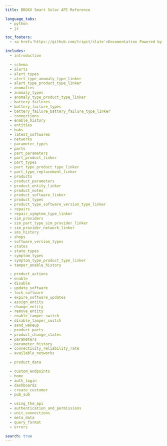 ```yaml
---
title: BBOXX Smart Solar API Reference

language_tabs:
  - python
  - js

toc_footers:
  - <a href='https://github.com/tripit/slate'>Documentation Powered by Slate</a>

includes:
  - introduction

  - schema
  - alerts
  - alert_types
  - alert_type_anomaly_type_linker
  - alert_type_product_type_linker
  - anomalies
  - anomaly_types
  - anomaly_type_product_type_linker
  - battery_failures
  - battery_failure_types
  - battery_failure_battery_failure_type_linker
  - connections
  - enable_history
  - entities
  - hubs
  - latest_softwares
  - networks
  - parameter_types
  - parts
  - part_parameters
  - part_product_linker
  - part_types
  - part_type_product_type_linker
  - part_type_replacement_linker
  - products
  - product_parameters
  - product_entity_linker
  - product_notes
  - product_software_linker
  - product_types
  - product_type_software_version_type_linker
  - repairs
  - repair_symptom_type_linker
  - sim_providers
  - sim_part_type_sim_provider_linker
  - sim_provider_network_linker
  - sms_history
  - shops
  - software_version_types
  - states
  - state_types
  - symptom_types
  - symptom_type_product_type_linker
  - tamper_enable_history

  - product_actions
  - enable
  - disable
  - update_software
  - lock_software
  - expire_software_updates
  - assign_entity
  - change_entity
  - remove_entity
  - enable_tamper_switch
  - disable_tamper_switch
  - send_wakeup
  - product_parts
  - product_change_states
  - parameters
  - parameter_history
  - connectivity_reliability_rate
  - available_networks

  - product_data

  - custom_endpoints
  - home
  - auth_login
  - dashboard2
  - create_customer
  - pub_sub

  - using_the_api
  - authentication_and_permissions
  - unit_connections
  - meta_data
  - query_format
  - errors

search: true
---
```

